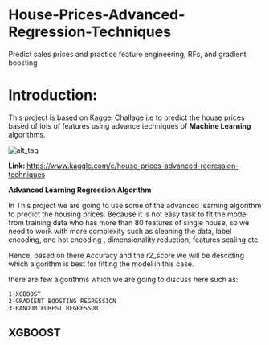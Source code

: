 # House-Prices-Advanced-Regression-Techniques

Predict sales prices and practice feature engineering, RFs, and gradient boosting

<b><h1>Introduction:</h1></b>

This project is based on Kaggel Challage i.e to predict the house prices based of lots of features  using advance techniques of <b>Machine Learning </b> algorithms.

![alt_tag](https://www.kdnuggets.com/wp-content/uploads/kaggle.jpg)

<b>Link: </b> https://www.kaggle.com/c/house-prices-advanced-regression-techniques

<b> Advanced Learning Regression Algorithm </b>

In This project we are going to use some of the advanced learning algorithm to predict the housing prices. Because it is not easy task to fit the model from training data who has more than 80 features of single house, so we need to work with more complexity such as cleaning the data, label encoding, one hot encoding , dimensionality reduction, features scaling etc.

Hence, based on there Accuracy and the r2_score we will be desciding which algorithm is best for fitting the model in this case.

there are few algorithms which we are going to discuss here such as:

	1-XGBOOST
	2-GRADIENT BOOSTING REGRESSION
	3-RANDOM FOREST REGRESSOR

## XGBOOST






